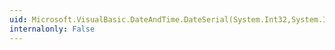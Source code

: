 ```yaml
---
uid: Microsoft.VisualBasic.DateAndTime.DateSerial(System.Int32,System.Int32,System.Int32)
internalonly: False
---
```

